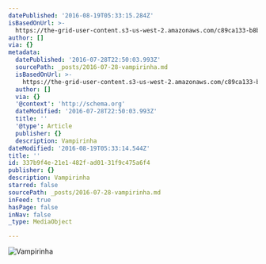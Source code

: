 ```yaml
---
datePublished: '2016-08-19T05:33:15.284Z'
isBasedOnUrl: >-
  https://the-grid-user-content.s3-us-west-2.amazonaws.com/c89ca133-b8b3-431a-9024-aed85e17eebf.jpg
author: []
via: {}
metadata:
  datePublished: '2016-07-28T22:50:03.993Z'
  sourcePath: _posts/2016-07-28-vampirinha.md
  isBasedOnUrl: >-
    https://the-grid-user-content.s3-us-west-2.amazonaws.com/c89ca133-b8b3-431a-9024-aed85e17eebf.jpg
  author: []
  via: {}
  '@context': 'http://schema.org'
  dateModified: '2016-07-28T22:50:03.993Z'
  title: ''
  '@type': Article
  publisher: {}
  description: Vampirinha
dateModified: '2016-08-19T05:33:14.544Z'
title: ''
id: 337b9f4e-21e1-482f-ad01-31f9c475a6f4
publisher: {}
description: Vampirinha
starred: false
sourcePath: _posts/2016-07-28-vampirinha.md
inFeed: true
hasPage: false
inNav: false
_type: MediaObject

---
```

![Vampirinha](https://imgflo.herokuapp.com/graph/vahj1ThiexotieMo/35dc317490c4f5524cc337bcd1cd069e/croprotate.jpg?cropheight=1761&cropwidth=1279&degrees=0&input=https%3A%2F%2Fthe-grid-user-content.s3-us-west-2.amazonaws.com%2Fc89ca133-b8b3-431a-9024-aed85e17eebf.jpg&x=0&y=0)